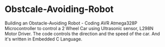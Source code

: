 # Obstcale-Avoiding-Robot
Building an Obstacle-Avoiding Robot - Coding AVR Atmega328P Microcontroller to control a 2 Wheel Car using Ultrasonic sensor, L298N Motor Driver. The code controls the direction and the speed of the car. And it's written in Embedded C Language.
